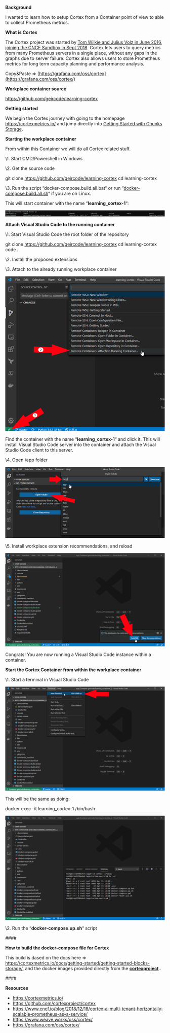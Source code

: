  

**Background**

I wanted to learn how to setup Cortex from a Container point of view to able to collect Prometheus metrics.

**What is Cortex**

The Cortex project was started by [Tom Wilkie and Julius Volz in June 2016](https://promcon.io/2016-berlin/talks/multitenant-scale-out-prometheus/), [joining the CNCF Sandbox in Sept 2018](https://www.cncf.io/blog/2018/12/18/cortex-a-multi-tenant-horizontally-scalable-prometheus-as-a-service/). Cortex lets users to query metrics from many Prometheus servers in a single place, without any gaps in the graphs due to server failure. Cortex also allows users to store Prometheus metrics for long term capacity planning and performance analysis.

Copy&Paste => [https://grafana.com/oss/cortex](https://grafana.com/oss/cortex/)

**Workplace container source**

https://github.com/geircode/learning-cortex 

**Getting started**

We begin the Cortex journey with going to the homepage https://cortexmetrics.io/ and jump directly into [Getting Started with Chunks Storage](https://cortexmetrics.io/docs/getting-started/getting-started-chunks-storage/).

**Starting the workplace container**

From within this Container we will do all Cortex related stuff.

\1. Start CMD/Powershell in Windows

\2. Get the source code

  git  clone https://github.com/geircode/learning-cortex  cd learning-cortex  

\3. Run the script “docker-compose.build.all.bat“ or run “[docker-compose.build.all.sh](http://docker-compose.build.all.sh)“ if you are on Linux.

This will start container with the name “**learning_cortex-1**“:

![img](images/clip_image001.png)

**Attach Visual Studio Code to the running container**

\1. Start Visual Studio Code the root folder of the repository

  git  clone https://github.com/geircode/learning-cortex  cd learning-cortex  code .  

\2. Install the proposed extensions

\3. Attach to the already running workplace container

![img](images/clip_image002.png)

Find the container with the name “**learning_cortex-1**“ and click it. This will install Visual Studio Code server into the container and attach the Visual Studio Code client to this server.

\4. Open /app folder

![img](images/clip_image003.png)

\5. Install workplace extension recommendations, and reload

![img](images/clip_image004.png)

Congrats! You are now running a Visual Studio Code instance within a container.

**Start the Cortex Container from within the workplace container**

\1. Start a terminal in Visual Studio Code

![img](images/clip_image005.png)

This will be the same as doing:

  docker  exec -it learning_cortex-1 /bin/bash  

![img](images/clip_image006.png)

\2. Run the “**docker-compose.up.sh**“ script

\####

**How to build the docker-compose file for Cortex**

This build is dased on the docs here => https://cortexmetrics.io/docs/getting-started/getting-started-blocks-storage/, and the docker images provided directly from the [**cortexproject**](https://hub.docker.com/u/cortexproject)..

\####

**Resources**

- https://cortexmetrics.io/
- https://github.com/cortexproject/cortex
- https://www.cncf.io/blog/2018/12/18/cortex-a-multi-tenant-horizontally-scalable-prometheus-as-a-service/
- https://www.weave.works/oss/cortex/
- https://grafana.com/oss/cortex/

 

 